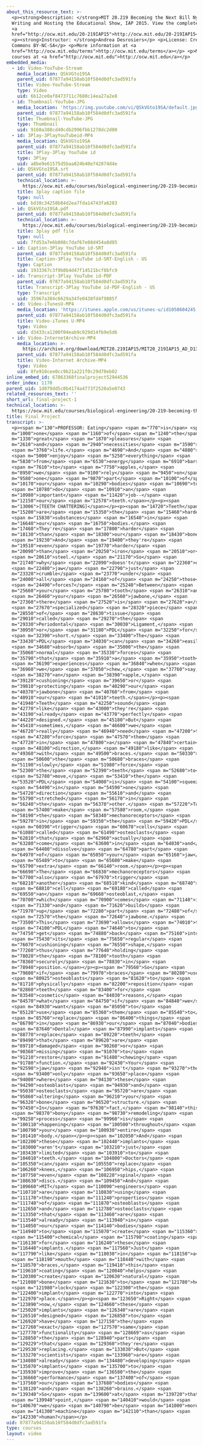 ```yaml
---
about_this_resource_text: >-
  <p><strong>Description: </strong>MIT 20.219 Becoming the Next Bill Nye:
  Writing and Hosting the Educational Show, IAP 2015. View the complete course:
  <a
  href="http://ocw.mit.edu/20-219IAP15">http://ocw.mit.edu/20-219IAP15</a>.</p>
  <p><strong>Instructor: </strong>Andrea Desrosiers</p> <p>License: Creative
  Commons BY-NC-SA</p> <p>More information at <a
  href="http://ocw.mit.edu/terms">http://ocw.mit.edu/terms</a></p> <p>More
  courses at <a href="http://ocw.mit.edu">http://ocw.mit.edu</a></p>
embedded_media:
  - id: Video-YouTube-Stream
    media_location: QSkVGto19SA
    parent_uid: 07877a94158ab10f584d0dfc3ad591fa
    title: Video-YouTube-Stream
    type: Video
    uid: 6b12ce0af8473711c7680c14ea27a2e8
  - id: Thumbnail-YouTube-JPG
    media_location: 'https://img.youtube.com/vi/QSkVGto19SA/default.jpg'
    parent_uid: 07877a94158ab10f584d0dfc3ad591fa
    title: Thumbnail-YouTube-JPG
    type: Thumbnail
    uid: 9160a388cd40cdb2996fbb1278dc2d00
  - id: 3Play-3PlayYouTubeid-MP4
    media_location: QSkVGto19SA
    parent_uid: 07877a94158ab10f584d0dfc3ad591fa
    title: 3Play-3Play YouTube id
    type: 3Play
    uid: a8be9e61575d5baa824b40e742874d4e
  - id: QSkVGto19SA.srt
    parent_uid: 07877a94158ab10f584d0dfc3ad591fa
    technical_location: >-
      https://ocw.mit.edu/courses/biological-engineering/20-219-becoming-the-next-bill-nye-writing-and-hosting-the-educational-show-january-iap-2015/student-projects/andrea-desrosierss-project/final-project-1/QSkVGto19SA.srt
    title: 3play caption file
    type: null
    uid: bd38c34258b84d2ea7fda14743fa6203
  - id: QSkVGto19SA.pdf
    parent_uid: 07877a94158ab10f584d0dfc3ad591fa
    technical_location: >-
      https://ocw.mit.edu/courses/biological-engineering/20-219-becoming-the-next-bill-nye-writing-and-hosting-the-educational-show-january-iap-2015/student-projects/andrea-desrosierss-project/final-project-1/QSkVGto19SA.pdf
    title: 3play pdf file
    type: null
    uid: 7fd53a7e6b808c7daf67e88d454a8d85
  - id: Caption-3Play YouTube id-SRT
    parent_uid: 07877a94158ab10f584d0dfc3ad591fa
    title: Caption-3Play YouTube id-SRT-English - US
    type: Caption
    uid: 1933367c3f9b8b4d47f14521bcf8bfc9
  - id: Transcript-3Play YouTube id-PDF
    parent_uid: 07877a94158ab10f584d0dfc3ad591fa
    title: Transcript-3Play YouTube id-PDF-English - US
    type: Transcript
    uid: 35967a384c6629a34fe0438fd4f9885f
  - id: Video-iTunesU-MP4
    media_location: 'https://itunes.apple.com/us/itunes-u/id1058604245'
    parent_uid: 07877a94158ab10f584d0dfc3ad591fa
    title: Video-iTunes U-MP4
    type: Video
    uid: d3433ca1200f04eab9c029d14fb9e5d6
  - id: Video-InternetArchive-MP4
    media_location: >-
      https://archive.org/download/MIT20.219IAP15/MIT20_219IAP15_AD_D13_Final_Project_360p.mp4
    parent_uid: 07877a94158ab10f584d0dfc3ad591fa
    title: Video-Internet Archive-MP4
    type: Video
    uid: 8fe910cee0cc9b21a221f0c29d70eb02
inline_embed_id: 67863368finalproject52944536
order_index: 1170
parent_uid: 1d079dd5c0b4174a4773f2520a5e0743
related_resources_text: ''
short_url: final-project-1
technical_location: >-
  https://ocw.mit.edu/courses/biological-engineering/20-219-becoming-the-next-bill-nye-writing-and-hosting-the-educational-show-january-iap-2015/student-projects/andrea-desrosierss-project/final-project-1
title: Final Project
transcript: >-
  <p><span m="130">PROFESSOR: Eating</span> <span m="770">is</span> <span
  m="1000">one</span> <span m="1160">of</span> <span m="1240">the</span> <span
  m="1330">great</span> <span m="1870">pleasures</span> <span
  m="2610">and</span> <span m="2940">necessities</span> <span m="3590">of</span>
  <span m="3760">life.</span> <span m="4690">And</span> <span m="4880">to</span>
  <span m="5000">enjoy</span> <span m="5250">everything</span> <span
  m="5830">from</span> <span m="6530">energy</span> <span m="6910">bars</span>
  <span m="7610">to</span> <span m="7750">apples,</span> <span
  m="8950">we</span> <span m="9100">rely</span> <span m="9450">on</span> <span
  m="9580">one</span> <span m="9870">part</span> <span m="10100">of</span> <span
  m="10170">our</span> <span m="10290">bodies</span> <span m="10690">to</span>
  <span m="10780">do</span> <span m="10910">an</span> <span
  m="10980">important</span> <span m="11420">job--</span> <span
  m="12150">our</span> <span m="12578">teeth.</span></p><p><span
  m="13006">[TEETH CHATTERING]</span></p><p><span m="14720">Teeth</span> <span
  m="15200">are</span> <span m="15350">the</span> <span m="15460">hardest</span>
  <span m="15830">substances</span> <span m="16540">in</span> <span
  m="16640">our</span> <span m="16750">bodies.</span> <span
  m="17460">They're</span> <span m="17800">harder</span> <span
  m="18130">than</span> <span m="18300">our</span> <span m="18430">bones.</span>
  <span m="19230">And</span> <span m="19400">they're</span> <span
  m="19510">even</span> <span m="19770">harder</span> <span
  m="20090">than</span> <span m="20250">iron</span> <span m="20510">or</span>
  <span m="20610">steel.</span> <span m="21170">So</span> <span
  m="21740">why</span> <span m="22090">doesn't</span> <span m="22360">our</span>
  <span m="22480">jaw</span> <span m="22790">just</span> <span
  m="23320">crumble</span> <span m="23770">under</span> <span
  m="24000">all</span> <span m="24160">of</span> <span m="24250">those</span>
  <span m="24490">forces?</span> <span m="25240">Between</span> <span
  m="25660">your</span> <span m="25780">tooth</span> <span m="26310">and</span>
  <span m="26460">your</span> <span m="26560">jawbone,</span> <span
  m="27360">there</span> <span m="27520">is</span> <span m="27620">a</span>
  <span m="27670">specialized</span> <span m="28320">piece</span> <span
  m="28550">of</span> <span m="28630">tissue</span> <span
  m="29010">called</span> <span m="29270">the</span> <span
  m="29330">Periodontal</span> <span m="30030">Ligament,</span> <span
  m="30950">or</span> <span m="31180">PDL</span> <span m="32250">for</span>
  <span m="32390">short.</span> <span m="33400">The</span> <span
  m="33430">PDL</span> <span m="34030">can</span> <span m="34260">easily</span>
  <span m="34680">absorb</span> <span m="35000">the</span> <span
  m="35060">normal</span> <span m="35330">forces</span> <span
  m="35790">that</span> <span m="35910">a</span> <span m="35950">tooth</span>
  <span m="36190">experiences</span> <span m="36840">when</span> <span
  m="36960">we</span> <span m="37050">chew,</span> <span m="37760">say,</span>
  <span m="38270">an</span> <span m="38390">apple,</span> <span
  m="39120">cushioning</span> <span m="39650">or</span> <span
  m="39810">protecting</span> <span m="40290">our</span> <span
  m="40370">jawbone</span> <span m="40760">from</span> <span
  m="40910">our</span> <span m="41010">teeth.</span></p><p><span
  m="41940">Teeth</span> <span m="42250">sound</span> <span
  m="42770">like</span> <span m="43000">they're</span> <span
  m="43190">already</span> <span m="43770">perfectly</span> <span
  m="44220">designed.</span> <span m="45180">But</span> <span
  m="45410">sometimes,</span> <span m="46600">we</span> <span
  m="46720">really</span> <span m="46940">need</span> <span m="47200">to</span>
  <span m="47280">force</span> <span m="47570">them</span> <span
  m="47720">in</span> <span m="47800">a</span> <span m="47840">certain</span>
  <span m="48100">direction,</span> <span m="49180">like</span> <span
  m="49360">with</span> <span m="49500">braces.</span> <span m="50330">As</span>
  <span m="50600">the</span> <span m="50680">braces</span> <span
  m="51190">slowly</span> <span m="51980">force</span> <span
  m="52300">the</span> <span m="52390">teeth</span> <span m="52680">to</span>
  <span m="52780">move,</span> <span m="53410">the</span> <span
  m="53520">PDL</span> <span m="54000">is</span> <span m="54100">squeezed</span>
  <span m="54490">in</span> <span m="54590">one</span> <span
  m="54720">direction</span> <span m="55610">and</span> <span
  m="55790">stretched</span> <span m="56170">in</span> <span
  m="56240">the</span> <span m="56370">other.</span> <span m="57220">To</span>
  <span m="57400">make</span> <span m="57580">room,</span> <span
  m="58190">the</span> <span m="58340">mechanoreceptors</span> <span
  m="59270">in</span> <span m="59350">the</span> <span m="59420">PDL</span>
  <span m="60390">trigger</span> <span m="60670">cells</span> <span
  m="61080">called</span> <span m="61490">osteoclasts</span> <span
  m="62810">that</span> <span m="62960">actually</span> <span
  m="63280">come</span> <span m="63600">in</span> <span m="64030">and</span>
  <span m="64400">dissolve</span> <span m="64780">part</span> <span
  m="64970">of</span> <span m="65050">your</span> <span m="65160">jaw</span>
  <span m="65489">to</span> <span m="65600">make</span> <span
  m="65790">extra</span> <span m="66140">room.</span></p><p><span
  m="66690">The</span> <span m="66830">mechanoreceptors</span> <span
  m="67700">also</span> <span m="67970">trigger</span> <span
  m="68210">another</span> <span m="68510">kind</span> <span m="68740">of</span>
  <span m="68810">cell</span> <span m="69180">called</span> <span
  m="69550">an</span> <span m="69660">osteoblast,</span> <span
  m="70700">which</span> <span m="70900">comes</span> <span m="71140">in</span>
  <span m="71330">and</span> <span m="71620">builds</span> <span
  m="71970">up</span> <span m="72280">part</span> <span m="72480">of</span>
  <span m="72570">the</span> <span m="72640">jawbone.</span> <span
  m="73500">This</span> <span m="73690">allows</span> <span m="74010">the</span>
  <span m="74100">PDL</span> <span m="74640">to</span> <span
  m="74750">get</span> <span m="74880">back</span> <span m="75160">into</span>
  <span m="75430">its</span> <span m="75650">regular</span> <span
  m="76070">cushioning</span> <span m="76550">shape,</span> <span
  m="77260">thus</span> <span m="77640">holding</span> <span
  m="78020">the</span> <span m="78100">tooth</span> <span
  m="78360">securely</span> <span m="78830">in</span> <span
  m="78940">position.</span></p><p><span m="79560">So</span> <span
  m="79800">if</span> <span m="79970">braces</span> <span m="80280">use</span>
  <span m="80925">osteoblasts</span> <span m="81620">to</span> <span
  m="81710">physically</span> <span m="82200">reposition</span> <span
  m="82860">teeth</span> <span m="83400">for</span> <span
  m="83540">cosmetic</span> <span m="84030">reasons,</span> <span
  m="84570">what</span> <span m="84750">if</span> <span m="84840">we</span>
  <span m="84930">want</span> <span m="85050">to</span> <span
  m="85120">use</span> <span m="85360">them</span> <span m="85540">to</span>
  <span m="85760">replace</span> <span m="86400">things</span> <span
  m="86790">in</span> <span m="86930">our</span> <span m="87040">bodies?</span>
  <span m="87640">Dental</span> <span m="87990">implants</span> <span
  m="88770">replace</span> <span m="89220">teeth</span> <span
  m="89490">that</span> <span m="89620">are</span> <span
  m="89710">damaged</span> <span m="90260">or</span> <span
  m="90360">missing</span> <span m="91070">to</span> <span
  m="91210">restore</span> <span m="91480">chewing</span> <span
  m="91780">function.</span> <span m="92430">Your</span> <span
  m="92590">jaw</span> <span m="92940">isn't</span> <span m="93270">the</span>
  <span m="93400">only</span> <span m="93650">place</span> <span
  m="94000">where</span> <span m="94130">these</span> <span
  m="94290">osteoblasts</span> <span m="94930">and</span> <span
  m="95030">osteoclasts</span> <span m="95720">are</span> <span
  m="95860">altering</span> <span m="96210">your</span> <span
  m="96320">bone</span> <span m="96520">structure.</span> <span
  m="97450">In</span> <span m="97630">fact,</span> <span m="98140">this</span>
  <span m="98370">bony</span> <span m="98730">remodeling</span> <span
  m="99250">process</span> <span m="99960">is</span> <span
  m="100110">happening</span> <span m="100500">throughout</span> <span
  m="100790">your</span> <span m="100930">entire</span> <span
  m="101410">body.</span></p><p><span m="102050">And</span> <span
  m="102200">these</span> <span m="102440">implants</span> <span
  m="103000">aren't</span> <span m="103210">just</span> <span
  m="103430">limited</span> <span m="103910">to</span> <span
  m="104010">teeth.</span> <span m="104800">Doctors</span> <span
  m="105350">can</span> <span m="105550">replace</span> <span
  m="106260">knees,</span> <span m="106950">hips,</span> <span
  m="107750">even</span> <span m="108220">spinal</span> <span
  m="108630">discs.</span> <span m="109450">And</span> <span
  m="109660">MIT</span> <span m="110090">engineers</span> <span
  m="110710">are</span> <span m="110830">using</span> <span
  m="111170">the</span> <span m="111240">properties</span> <span
  m="111740">of</span> <span m="111870">osteoblasts</span> <span
  m="112650">and</span> <span m="112780">osteoclasts</span> <span
  m="113350">that</span> <span m="113460">are</span> <span
  m="113540">already</span> <span m="113940">in</span> <span
  m="114050">our</span> <span m="114140">bodies</span> <span
  m="114940">to</span> <span m="115070">create</span> <span m="115360">a</span>
  <span m="115400">chemical</span> <span m="115790">coating</span> <span
  m="116130">for</span> <span m="116240">these</span> <span
  m="116440">implants.</span> <span m="117560">Just</span> <span
  m="117790">like</span> <span m="118030">in</span> <span m="118150">a</span>
  <span m="118190">mouth</span> <span m="118440">with</span> <span
  m="118570">braces,</span> <span m="119410">this</span> <span
  m="119610">coating</span> <span m="120040">helps</span> <span
  m="120300">create</span> <span m="120630">natural</span> <span
  m="121080">bone</span> <span m="121630">to</span> <span m="121780">help</span>
  <span m="121980">lock</span> <span m="122300">the</span> <span
  m="122400">implant</span> <span m="122770">into</span> <span
  m="122970">place.</span></p><p><span m="123650">Right</span> <span
  m="123890">now,</span> <span m="124660">these</span> <span
  m="125020">implants</span> <span m="126340">are</span> <span
  m="126510">designed</span> <span m="126850">to</span> <span
  m="126920">have</span> <span m="127150">the</span> <span
  m="127260">exact</span> <span m="127570">same</span> <span
  m="127770">functionality</span> <span m="128669">as</span> <span
  m="128850">the</span> <span m="128940">parts</span> <span
  m="129229">that</span> <span m="129360">they're</span> <span
  m="129530">replacing.</span> <span m="133030">But</span> <span
  m="133270">scientists</span> <span m="133960">are</span> <span
  m="134080">already</span> <span m="134480">developing</span> <span
  m="135070">implants</span> <span m="135700">to</span> <span
  m="135930">improve</span> <span m="136580">the</span> <span
  m="136660">performance</span> <span m="137400">of</span> <span
  m="137560">our</span> <span m="137680">bodies</span> <span
  m="138120">and</span> <span m="138260">brains.</span> <span
  m="139340">So</span> <span m="139600">at</span> <span m="139720">that</span>
  <span m="139940">point,</span> <span m="140410">would</span> <span
  m="140670">we</span> <span m="140790">be</span> <span m="141000">more</span>
  <span m="141300">machine</span> <span m="142110">than</span> <span
  m="142330">human?</span></p>
uid: 07877a94158ab10f584d0dfc3ad591fa
type: courses
layout: video
---
```

